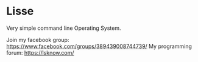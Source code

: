 # Lisse


Very simple command line Operating System.


Join my facebook group: https://www.facebook.com/groups/389439008744739/
My programming forum: https://lsknow.com/
